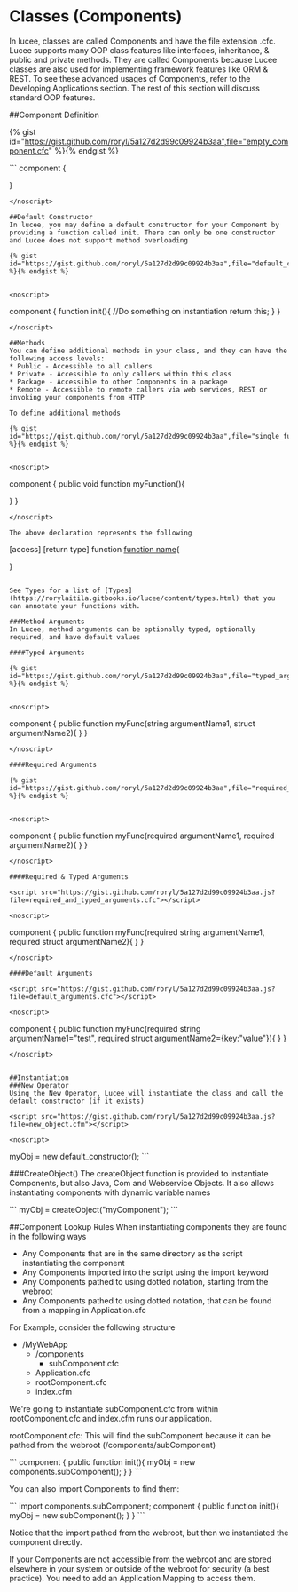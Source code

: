 # Classes (Components)

In lucee, classes are called Components and have the file extension .cfc. Lucee supports many OOP class features like interfaces, inheritance, & public and private methods. They are called Components because Lucee classes are also used for implementing framework features like ORM & REST. To see these advanced usages of Components, refer to the Developing Applications section. The rest of this section will discuss standard OOP features. 

##Component Definition

{% gist id="https://gist.github.com/roryl/5a127d2d99c09924b3aa",file="empty_component.cfc" %}{% endgist %}

<noscript>
```
component {

}
```
</noscript>

##Default Constructor
In lucee, you may define a default constructor for your Component by providing a function called init. There can only be one constructor and Lucee does not support method overloading

{% gist id="https://gist.github.com/roryl/5a127d2d99c09924b3aa",file="default_constructor.cfc" %}{% endgist %}


<noscript>
```
component {
  function init(){
    //Do something on instantiation 
    return this;
  }
}
```
</noscript>

##Methods
You can define additional methods in your class, and they can have the following access levels:
* Public - Accessible to all callers
* Private - Accessible to only callers within this class
* Package - Accessible to other Components in a package
* Remote - Accessible to remote callers via web services, REST or invoking your components from HTTP

To define additional methods

{% gist id="https://gist.github.com/roryl/5a127d2d99c09924b3aa",file="single_function.cf" %}{% endgist %}


<noscript>
```
component {
  public void function myFunction(){
    
  }
}
```
</noscript>

The above declaration represents the following
```
  [access] [return type] function [function name](){
  
  }  
```

See Types for a list of [Types](https://rorylaitila.gitbooks.io/lucee/content/types.html) that you can annotate your functions with.

###Method Arguments
In Lucee, method arguments can be optionally typed, optionally required, and have default values

####Typed Arguments

{% gist id="https://gist.github.com/roryl/5a127d2d99c09924b3aa",file="typed_arguments.cfc" %}{% endgist %}


<noscript>
```
component {
  public function myFunc(string argumentName1, struct argumentName2){
  }
}
```
</noscript>

####Required Arguments

{% gist id="https://gist.github.com/roryl/5a127d2d99c09924b3aa",file="required_arguments.cfc" %}{% endgist %}


<noscript>
```
component {
  public function myFunc(required argumentName1, required argumentName2){
  }
}
```
</noscript>

####Required & Typed Arguments

<script src="https://gist.github.com/roryl/5a127d2d99c09924b3aa.js?file=required_and_typed_arguments.cfc"></script>

<noscript>
```
component {
  public function myFunc(required string argumentName1, required struct argumentName2){
  }
}
```
</noscript>

####Default Arguments

<script src="https://gist.github.com/roryl/5a127d2d99c09924b3aa.js?file=default_arguments.cfc"></script>

<noscript>
```
component {
  public function myFunc(required string argumentName1="test", required struct argumentName2={key:"value"}){
  }
}
```
</noscript>


##Instantiation
###New Operator
Using the New Operator, Lucee will instantiate the class and call the default constructor (if it exists)

<script src="https://gist.github.com/roryl/5a127d2d99c09924b3aa.js?file=new_object.cfm"></script>

<noscript>
```
<cfscript>
  myObj = new default_constructor();
</cfscript>
```
</noscript>

###CreateObject()
The createObject function is provided to instantiate Components, but also Java, Com and Webservice Objects. It also allows instantiating components with dynamic variable names

<script src="https://gist.github.com/roryl/5a127d2d99c09924b3aa.js?file=create_object.cfm"></script>

<noscript>
```
<cfscript>
  myObj = createObject("myComponent");
</cfscript>
```
</noscript>

##Component Lookup Rules
When instantiating components they are found in the following ways
* Any Components that are in the same directory as the script instantiating the component
* Any Components imported into the script using the import keyword
* Any Components pathed to using dotted notation, starting from the webroot
* Any Components pathed to using dotted notation, that can be found from a mapping in Application.cfc

For Example, consider the following structure

- /MyWebApp
  - /components
    - subComponent.cfc
  - Application.cfc
  - rootComponent.cfc
  - index.cfm

We're going to instantiate subComponent.cfc from within rootComponent.cfc and index.cfm runs our application. 

rootComponent.cfc:
This will find the subComponent because it can be pathed from the webroot (/components/subComponent)

<script src="https://gist.github.com/roryl/5a127d2d99c09924b3aa.js?file=component_implicit_path.cfc"></script>

<noscript>
```
component {    
   public function init(){
     myObj = new components.subComponent();   
   }  
}
```
</noscript>

You can also import Components to find them:

<script src="https://gist.github.com/roryl/5a127d2d99c09924b3aa.js?file=component_imported_path.cfc"></script>

<noscript>
```
import components.subComponent;
component {    
   public function init(){
     myObj = new subComponent();   
   }  
}
```
</noscript>

Notice that the import pathed from the webroot, but then we instantiated the component directly. 

If your Components are not accessible from the webroot and are stored elsewhere in your system or outside of the webroot for security (a best practice). You need to add an Application Mapping to access them. 


